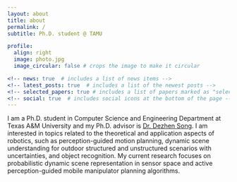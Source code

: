 ```yaml
---
layout: about
title: about
permalink: /
subtitle: Ph.D. student @ TAMU

profile:
  align: right
  image: photo.jpg
  image_circular: false # crops the image to make it circular

<!-- news: true  # includes a list of news items -->
<!-- latest_posts: true  # includes a list of the newest posts -->
<!-- selected_papers: true # includes a list of papers marked as "selected={true}" -->
<!-- social: true  # includes social icons at the bottom of the page -->
---
```


I am a Ph.D. student in Computer Science and Engineering Department at Texas A&M University and my Ph.D. advisor is [Dr. Dezhen Song](https://people.engr.tamu.edu/dzsong/index.html). I am interested in topics related to the theoretical and application aspects of robotics,
such as perception-guided motion planning, dynamic scene understanding for outdoor structured and unstructured scenarios with uncertainties, and object recognition. My current research focuses on probabilistic dynamic scene representation in sensor space and active perception-guided mobile manipulator planning algorithms.

